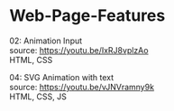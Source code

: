 # Web-Page-Features

02: Animation Input<br>
source: https://youtu.be/IxRJ8vplzAo <br>
HTML, CSS <br>

04: SVG Animation with text <br>
source: https://youtu.be/vJNVramny9k <br>
HTML, CSS, JS <br>
